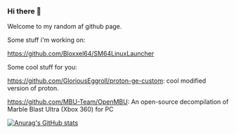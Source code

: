 ### Hi there 👋

Welcome to my random af github page.


Some stuff i'm working on:

https://github.com/Bloxxel64/SM64LinuxLauncher


Some cool stuff for you:

https://github.com/GloriousEggroll/proton-ge-custom: cool modified version of proton.

https://github.com/MBU-Team/OpenMBU: An open-source decompilation of Marble Blast Ultra (Xbox 360) for PC



[![Anurag's GitHub stats](https://github-readme-stats.vercel.app/api?username=bloxxel64)](https://github.com/anuraghazra/github-readme-stats)

<!--
**Bloxxel64/bloxxel64** is a ✨ _special_ ✨ repository because its `README.md` (this file) appears on your GitHub profile.

Here are some ideas to get you started:

- 🔭 I’m currently working on ...
- 🌱 I’m currently learning ...
- 👯 I’m looking to collaborate on ...
- 🤔 I’m looking for help with ...
- 💬 Ask me about ...
- 📫 How to reach me: ...
- 😄 Pronouns: ...
- ⚡ Fun fact: ...
-->
